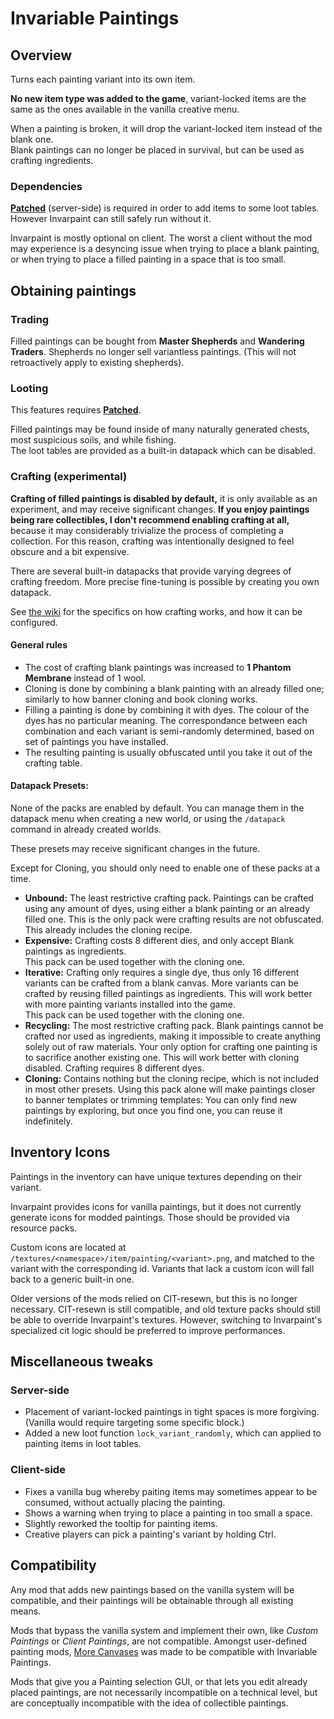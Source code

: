 # Invariable Paintings

## Overview
Turns each painting variant into its own item.

**No new item type was added to the game**, variant-locked items are the same as the ones available in the vanilla creative menu.

When a painting is broken, it will drop the variant-locked item instead of the blank one.  
Blank paintings can no longer be placed in survival, but can be used as crafting ingredients.

### Dependencies
**[Patched](https://modrinth.com/mod/patched)** (server-side) is required in order to add items to some loot tables. However Invarpaint can still safely run without it.

Invarpaint is mostly optional on client. The worst a client without the mod may experience is a desyncing issue when trying to place a blank painting, or when trying to place a filled painting in a space that is too small.

## Obtaining paintings
### Trading
Filled paintings can be bought from **Master Shepherds** and **Wandering Traders**. Shepherds no longer sell variantless paintings. (This will not retroactively apply to existing shepherds).

### Looting
This features requires **[Patched](https://modrinth.com/mod/patched)**.

Filled paintings may be found inside of many naturally generated chests, most suspicious soils, and while fishing.  
The loot tables are provided as a built-in datapack which can be disabled.

### Crafting (experimental)
**Crafting of filled paintings is disabled by default,** it is only available as an experiment, and may receive significant changes. **If you enjoy paintings being rare collectibles, I don't recommend enabling crafting at all,** because it may considerably trivialize the process of completing a collection. For this reason, crafting was intentionally designed to feel obscure and a bit expensive.

There are several built-in datapacks that provide varying degrees of crafting freedom. More precise fine-tuning is possible by creating you own datapack. 

See [the wiki](https://github.com/Estecka/mc-invariable-paintings/wiki/Painting-Creation-Recipe) for the specifics on how crafting works, and how it can be configured.

#### General rules
- The cost of crafting blank paintings was increased to **1 Phantom Membrane** instead of 1 wool.
- Cloning is done by combining a blank painting with an already filled one; similarly to how banner cloning and book cloning works.
- Filling a painting is done by combining it with dyes. The colour of the dyes has no particular meaning. The correspondance between each combination and each variant is semi-randomly determined, based on set of paintings you have installed.
- The resulting painting is usually obfuscated until you take it out of the crafting table.

#### Datapack Presets:
None of the packs are enabled by default.
You can manage them in the datapack menu when creating a new world, or using the `/datapack` command in already created worlds.

These presets may receive significant changes in the future.

Except for Cloning, you should only need to enable one of these packs at a time.

- **Unbound:** The least restrictive crafting pack. Paintings can be crafted using any amount of dyes, using either a blank painting or an already filled one. This is the only pack were crafting results are not obfuscated. This already includes the cloning recipe.
- **Expensive:** Crafting costs 8 different dies, and only accept Blank paintings as ingredients.  
This pack can be used together with the cloning one.
- **Iterative:** Crafting only requires a single dye, thus only 16 different variants can be crafted from a blank canvas. More variants can be crafted by reusing filled paintings as ingredients. This will work better with more painting variants installed into the game.  
This pack can be used together with the cloning one.
- **Recycling:** The most restrictive crafting pack. Blank paintings cannot be crafted nor used as ingredients, making it impossible to create anything solely out of raw materials. Your only option for crafting one painting is to sacrifice another existing one. This will work better with cloning disabled. Crafting requires 8 different dyes.
- **Cloning:** Contains nothing but the cloning recipe, which is not included in most other presets. Using this pack alone will make paintings closer to banner templates or trimming templates: You can only find new paintings by exploring, but once you find one, you can reuse it indefinitely.


## Inventory Icons

Paintings in the inventory can have unique textures depending on their variant. 

Invarpaint provides icons for vanilla paintings, but it does not currently generate icons for modded paintings. Those should be provided via resource packs.

Custom icons are located at `/textures/<namespace>/item/painting/<variant>.png`, and matched to the variant with the corresponding id. Variants that lack a custom icon will fall back to a generic built-in one.

Older versions of the mods relied on CIT-resewn, but this is no longer necessary. CIT-resewn is still compatible, and old texture packs should still be able to override Invarpaint's textures. However, switching to Invarpaint's specialized cit logic should be preferred to improve performances.


## Miscellaneous tweaks
### Server-side
- Placement of variant-locked paintings in tight spaces is more forgiving. (Vanilla would require targeting some specific block.)
- Added a new loot function `lock_variant_randomly`, which can applied to painting items in loot tables.

### Client-side
- Fixes a vanilla bug whereby paiting items may sometimes appear to be consumed, without actually placing the painting.
- Shows a warning when trying to place a painting in too small a space.
- Slightly reworked the tooltip for painting items.
- Creative players can pick a painting's variant by holding Ctrl.


## Compatibility
Any mod that adds new paintings based on the vanilla system will be compatible, and their paintings will be obtainable through all existing  means.

Mods that bypass the vanilla system and implement their own, like _Custom Paintings_ or _Client Paintings_, are not compatible. Amongst user-defined painting mods, [More Canvases](https://modrinth.com/mod/more-canvases) was made to be compatible with Invariable Paintings.

Mods that give you a Painting selection GUI, or that lets you edit already placed paintings, are not necessarily incompatible on a technical level, but are conceptually incompatible with the idea of collectible paintings.

